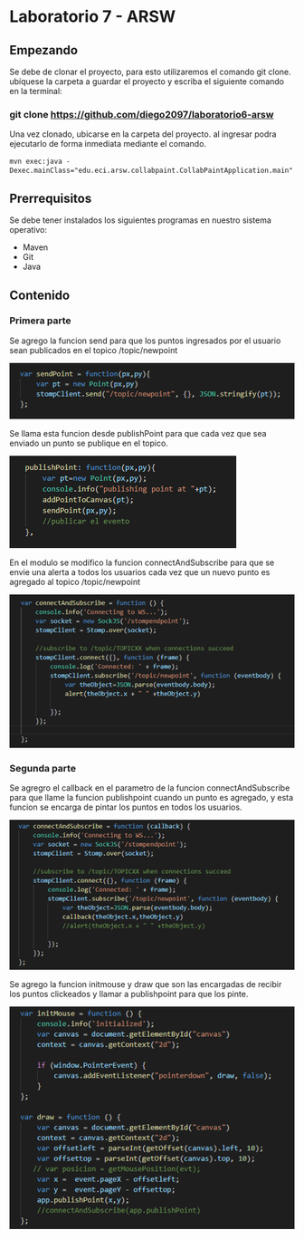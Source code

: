 # Laboratorio 7 - ARSW
## Empezando
Se debe de clonar el proyecto, para esto utilizaremos el comando git clone. ubíquese la carpeta a guardar el proyecto y escriba el siguiente comando en la terminal:
 
 ### git clone https://github.com/diego2097/laboratorio6-arsw
Una vez clonado, ubicarse en la carpeta del proyecto. al ingresar podra ejecutarlo de forma inmediata mediante el comando. 
```
mvn exec:java -Dexec.mainClass="edu.eci.arsw.collabpaint.CollabPaintApplication.main"
```
## Prerrequisitos
Se debe tener instalados los siguientes programas en nuestro sistema operativo: 
- Maven
- Git
- Java
## Contenido 

### Primera parte 

Se agrego la funcion send para que los puntos ingresados por el usuario sean publicados en el topico /topic/newpoint

![alt text](https://github.com/diego2097/laboratorio7-arsw/blob/master/img/send.PNG "puntos")


Se llama esta funcion desde publishPoint para que cada vez que sea enviado un punto se publique en el topico. 

![alt text](https://github.com/diego2097/laboratorio7-arsw/blob/master/img/calling_send.PNG "puntos2")

En el modulo se modifico la funcion connectAndSubscribe para que se envie una alerta a todos los usuarios cada vez que un nuevo punto es agregado al topico /topic/newpoint

![alt text](https://github.com/diego2097/laboratorio7-arsw/blob/master/img/subscribe_topics.PNG "subscribe")

### Segunda parte 

Se agregro el callback en el parametro de la funcion connectAndSubscribe para que llame la funcion publishpoint cuando un punto es agregado, y esta funcion se encarga de pintar los puntos en todos los usuarios. 

![alt text](https://github.com/diego2097/laboratorio7-arsw/blob/master/img/pintar_punto.PNG "puntos3")


Se agrego la funcion initmouse y draw que son las encargadas de recibir los puntos clickeados y llamar a publishpoint para que los pinte. 

![alt text](https://github.com/diego2097/laboratorio7-arsw/blob/master/img/mouse.PNG "puntos4")

